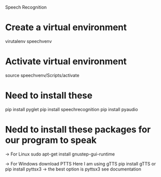 Speech Recognition

# Create a virtual environment
virutalenv speechvenv

# Activate virtual environment
source speechvenv/Scripts/activate

# Need to install these
pip install pyglet
pip install speechrecognition
pip install pyaudio

# Nedd to install these packages for our program to speak
-> For Linux
sudo apt-get install gnustep-gui-runtime

-> For Windows
download PTTS
Here I am using gTTS
pip install gTTS
or 
pip install pyttsx3 
-> the best option is pyttsx3 see documentation
